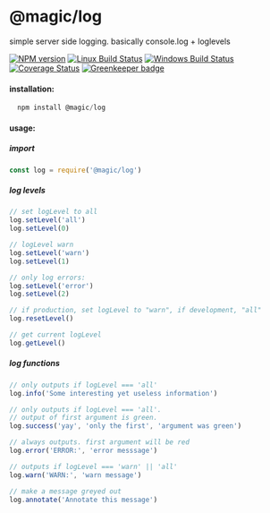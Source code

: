 # @magic/log

simple server side logging.
basically console.log + loglevels

[![NPM version][npm-image]][npm-url]
[![Linux Build Status][travis-image]][travis-url]
[![Windows Build Status][appveyor-image]][appveyor-url]
[![Coverage Status][coveralls-image]][coveralls-url]
[![Greenkeeper badge](https://badges.greenkeeper.io/magic/log.svg)](https://greenkeeper.io/)


#### installation:
```javascript
  npm install @magic/log
```

#### usage:

##### import
```javascript
const log = require('@magic/log')
```

##### log levels
```javascript
// set logLevel to all
log.setLevel('all')
log.setLevel(0)

// logLevel warn
log.setLevel('warn')
log.setLevel(1)

// only log errors:
log.setLevel('error')
log.setLevel(2)

// if production, set logLevel to "warn", if development, "all"
log.resetLevel()

// get current logLevel
log.getLevel()
```


##### log functions

```javascript
// only outputs if logLevel === 'all'
log.info('Some interesting yet useless information')

// only outputs if logLevel === 'all'.
// output of first argument is green.
log.success('yay', 'only the first', 'argument was green')

// always outputs. first argument will be red
log.error('ERROR:', 'error messsage')

// outputs if logLevel === 'warn' || 'all'
log.warn('WARN:', 'warn message')

// make a message greyed out
log.annotate('Annotate this message')
```

[npm-image]: https://img.shields.io/npm/v/@magic/log.svg
[npm-url]: https://www.npmjs.com/package/@magic/log
[travis-image]: https://travis-ci.com/magic/log.svg?branch=master
[travis-url]: https://travis-ci.org/magic/log
[appveyor-image]: https://ci.appveyor.com/api/projects/status/yk1hmw7ilwb74h5y/branch/master?svg=true
[appveyor-url]: https://ci.appveyor.com/project/jaeh/log/branch/master
[coveralls-image]: https://coveralls.io/repos/github/magic/log/badge.svg
[coveralls-url]: https://coveralls.io/github/magic/log

